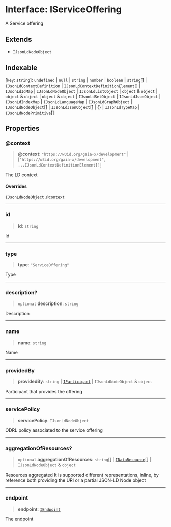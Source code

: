 # Interface: IServiceOffering

A Service offering

## Extends

- `IJsonLdNodeObject`

## Indexable

\[`key`: `string`\]: `undefined` \| `null` \| `string` \| `number` \| `boolean` \| `string`[] \| `IJsonLdContextDefinition` \| `IJsonLdContextDefinitionElement`[] \| `IJsonLdIdMap` \| `IJsonLdNodeObject` \| `IJsonLdListObject` \| `object` & `object` \| `object` & `object` \| `object` & `object` \| `IJsonLdSetObject` \| `IJsonLdJsonObject` \| `IJsonLdIndexMap` \| `IJsonLdLanguageMap` \| `IJsonLdGraphObject` \| `IJsonLdNodeObject`[] \| `IJsonLdJsonObject`[] \| \{\} \| `IJsonLdTypeMap` \| `IJsonLdNodePrimitive`[]

## Properties

### @context

> **@context**: `"https://w3id.org/gaia-x/development"` \| \[`"https://w3id.org/gaia-x/development"`, `...IJsonLdContextDefinitionElement[]`\]

The LD context

#### Overrides

`IJsonLdNodeObject.@context`

***

### id

> **id**: `string`

Id

***

### type

> **type**: `"ServiceOffering"`

Type

***

### description?

> `optional` **description**: `string`

Description

***

### name

> **name**: `string`

Name

***

### providedBy

> **providedBy**: `string` \| [`IParticipant`](IParticipant.md) \| `IJsonLdNodeObject` & `object`

Participant that provides the offering

***

### servicePolicy

> **servicePolicy**: `IJsonLdNodeObject`

ODRL policy associated to the service offering

***

### aggregationOfResources?

> `optional` **aggregationOfResources**: `string`[] \| [`IDataResource`](IDataResource.md)[] \| `IJsonLdNodeObject` & `object`

Resources aggregated
It is supported different representations, inline,
by reference both providing the URI or a partial JSON-LD Node object

***

### endpoint

> **endpoint**: [`IEndpoint`](IEndpoint.md)

The endpoint

